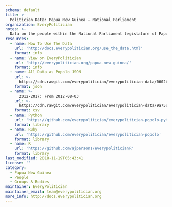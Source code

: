 ```yaml
---
schema: default
title: >-
  Politician Data: Papua New Guinea — National Parliament
organization: EveryPolitician
notes: >-
  Data on the people within the National Parliament legislature of Papua New Guinea.
resources:
  - name: How To Use The Data
    url: 'http://docs.everypolitician.org/use_the_data.html'
    format: info
  - name: View on EveryPolitician
    url: 'http://everypolitician.org/papua-new-guinea/'
    format: info
  - name: All Data as Popolo JSON
    url: >-
      https://cdn.rawgit.com/everypolitician/everypolitician-data/0602b3ee31976282141403f58d9d09e73cacb1f2/data/Papua_New_Guinea/Parliament/ep-popolo-v1.0.json
    format: json
  - name: >-
      2012-2017: From 2012-08-03
    url: >-
      https://cdn.rawgit.com/everypolitician/everypolitician-data/9a75c94fb3f01a45e5616242dec9743ba96f137f/data/Papua_New_Guinea/Parliament/term-2012.csv
    format: csv
  - name: Python
    url: 'https://github.com/everypolitician/everypolitician-popolo-python'
    format: library
  - name: Ruby
    url: 'https://github.com/everypolitician/everypolitician-popolo'
    format: library
  - name: R
    url: 'https://github.com/ajparsons/everypoliticianR'
    format: library
last_modified: 2018-11-19T05:43:41
license: ''
category:
  - Papua New Guinea
  - People
  - Groups & Bodies
maintainer: EveryPolitician
maintainer_email: team@everypolitician.org
more_info: http://docs.everypolitician.org
---
```

